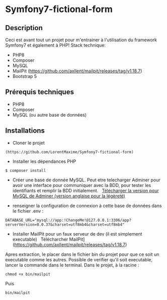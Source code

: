 # Symfony7-fictional-form

## Description
Ceci est avant tout un projet pour m'entrainer à l'utilisation du framework Symfony7 et également à PHP!
Stack technique:
* PHP8
* Composer
* MySQL
* MailPit (https://github.com/axllent/mailpit/releases/tag/v1.18.7)
* Bootstrap 5


## Prérequis techniques
* PHP8
* Composer
* MySQL (ou autre base de données)

## Installations
* Cloner le projet
```
(https://github.com/LorentMaxime/Symfony7-fictional-form)
```

* Installer les dépendances PHP
```
$ composer install
```

* Créer une base de donnée MySQL. Peut etre telecharger Adminer pour avoir une interface pour communiquer avec la BDD, pour tester les identifiants et remplir la BDD initialement.
&nbsp;
[Télécharger la version pour MySQL de Adminer (version anglaise pour la légèreté)](https://www.adminer.org/)


* renseigner la configuration de connexion à cette base de données dans le fichier .env :
```
DATABASE_URL="mysql://app:!ChangeMe!@127.0.0.1:3306/app?serverVersion=8.0.37&charset=utf8mb4&charset=utf8mb4"
```

* Installer MailPit pour un faux serveur de dev (il est simplement executable)
&nbsp;
Télécharcher MailPit](https://github.com/axllent/mailpit/releases/tag/v1.18.7)

Apres extraction, le placer dans le fichier bin du projet pour que ce soit un executable comme les autres.
Possible de verifier qu'il soit executable, lancer la commande dans le terminal. Dans le projet, à la racine :
```
chmod +x bin/mailpit
```
Puis
```
bin/mailpit
```

